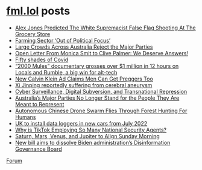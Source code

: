 # [fml.lol](https://fml.lol) posts
<!-- BLOG-POST-LIST:START -->
- [Alex Jones Predicted The White Supremacist False Flag Shooting At The Grocery Store](https://fml.lol/alex-jones-predicted-the-white-supremacist-false-flag-shooting-at-the-grocery-store/)
- [Farming Sector ‘Out of Political Focus’](https://fml.lol/farming-sector-out-of-political-focus/)
- [Large Crowds Across Australia Reject the Major Parties](https://fml.lol/large-crowds-across-australia-reject-the-major-parties/)
- [Open Letter From Monica Smit to Clive Palmer: We Deserve Answers!](https://fml.lol/open-letter-from-monica-smit-to-clive-palmer-we-deserve-answers/)
- [Fifty shades of Covid](https://fml.lol/fifty-shades-of-covid/)
- [“2000 Mules” documentary grosses over $1 million in 12 hours on Locals and Rumble, a big win for alt-tech](https://fml.lol/2000-mules-documentary-grosses-over-1-million-in-12-hours-on-locals-and-rumble-a-big-win-for-alt-tech/)
- [New Calvin Klein Ad Claims Men Can Get Preggers Too](https://fml.lol/new-calvin-klein-ad-claims-men-can-get-preggers-too/)
- [Xi Jinping reportedly suffering from cerebral aneurysm](https://fml.lol/xi-jinping-reportedly-suffering-from-cerebral-aneurysm/)
- [Cyber Surveillance, Digital Subversion, and Transnational Repression](https://fml.lol/cyber-surveillance-digital-subversion-and-transnational-repression/)
- [Australia’s Major Parties No Longer Stand for the People They Are Meant to Represent](https://fml.lol/australias-major-parties-no-longer-stand-for-the-people-they-are-meant-to-represent/)
- [Autonomous Chinese Drone Swarm Flies Through Forest Hunting For Humans](https://fml.lol/autonomous-chinese-drone-swarm-flies-through-forest-hunting-for-humans/)
- [UK to install data loggers in new cars from July 2022](https://fml.lol/uk-to-install-data-loggers-in-new-cars-from-july-2022/)
- [Why is TikTok Employing So Many National Security Agents?](https://fml.lol/why-is-tiktok-employing-so-many-national-security-agents/)
- [Saturn, Mars, Venus, and Jupiter to Align Sunday Morning](https://fml.lol/saturn-mars-venus-and-jupiter-to-align-sunday-morning/)
- [New bill aims to dissolve Biden administration’s Disinformation Governance Board](https://fml.lol/new-bill-aims-to-dissolve-biden-administrations-disinformation-governance-board/)
<!-- BLOG-POST-LIST:END -->

[Forum](https://forum.fml.lol)
